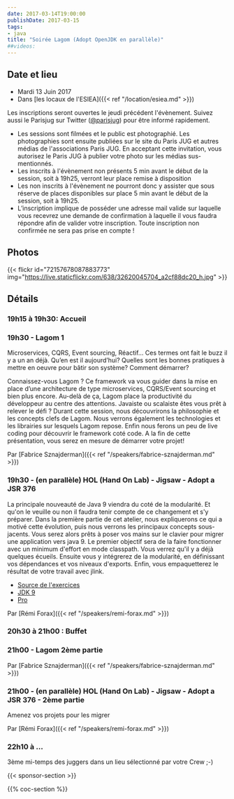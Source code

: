 ```yaml
---
date: 2017-03-14T19:00:00
publishDate: 2017-03-15
tags:
- java
title: "Soirée Lagom (Adopt OpenJDK en parallèle)"
##videos:
---
```


## Date et lieu

- Mardi 13 Juin 2017
- Dans [les locaux de l'ESIEA]({{< ref "/location/esiea.md" >}})

Les inscriptions seront ouvertes le jeudi précédent l'évènement. Suivez aussi le Parisjug sur Twitter ([@parisjug](https://twitter.com/parisjug)) pour être informé rapidement.
- Les sessions sont filmées et le public est photographié. Les photographies sont ensuite publiées sur le site du Paris JUG et autres médias de l'associations Paris JUG. En acceptant cette invitation, vous autorisez le Paris JUG à publier votre photo sur les médias sus-mentionnés.
- Les inscrits à l'évènement non présents 5 min avant le début de la session, soit à 19h25, verront leur place remise à disposition
- Les non inscrits à l'évènement ne pourront donc y assister que sous réserve de places disponibles sur place 5 min avant le début de la session, soit à 19h25.
- L’inscription implique de posséder une adresse mail valide sur laquelle vous recevrez une demande de confirmation à laquelle il vous faudra répondre afin de valider votre inscription. Toute inscription non confirmée ne sera pas prise en compte !


## Photos

{{< flickr id="72157678087883773" img="https://live.staticflickr.com/638/32620045704_a2cf88dc20_h.jpg" >}}

## Détails

### 19h15 à 19h30: Accueil

### 19h30 - Lagom 1

Microservices, CQRS, Event sourcing, Réactif… Ces termes ont fait le buzz il y a un an déjà. Qu’en est il aujourd’hui? Quelles sont les bonnes pratiques à mettre en oeuvre pour bâtir son système? Comment démarrer?

Connaissez-vous Lagom ? Ce framework va vous guider dans la mise en place d’une architecture de type microservices, CQRS/Event sourcing et bien plus encore. Au-delà de ça, Lagom place la productivité du développeur au centre des attentions.
Javaiste ou scalaiste êtes vous prêt à relever le défi ?
Durant cette session, nous découvrirons la philosophie et les concepts clefs de Lagom. Nous verrons également les technologies et les librairies sur lesquels Lagom repose.
Enfin nous ferons un peu de live coding pour découvrir le framework coté code.
A la fin de cette présentation, vous serez en mesure de démarrer votre projet!

Par [Fabrice Sznajderman]({{< ref "/speakers/fabrice-sznajderman.md" >}})

### 19h30 - (en parallèle) HOL (Hand On Lab) - Jigsaw - Adopt a JSR 376

La principale nouveauté de Java 9 viendra du coté de la modularité. Et qu'on le veuille ou non il faudra tenir compte de ce changement et s'y préparer.
Dans la première partie de cet atelier, nous expliquerons ce qui a motivé cette évolution, puis nous verrons les principaux concepts sous-jacents. Vous serez alors prêts à poser vos mains sur le clavier pour migrer une application vers java 9.
Le premier objectif sera de la faire fonctionner avec un minimum d'effort en mode classpath. Vous verrez qu'il y a déjà quelques écueils. Ensuite vous y intégrerez de la modularité, en définissant vos dépendances et vos niveaux d'exports. Enfin, vous empaquetterez le résultat de votre travail avec jlink.

- [Source de l'exercices](https://github.com/forax/snowcamp-demo)
- [JDK 9](https://jdk9.java.net/download/)
- [Pro](https://github.com/forax/pro/releases)

Par [Rémi Forax]({{< ref "/speakers/remi-forax.md" >}})


### 20h30 à 21h00 : Buffet


### 21h00 - Lagom 2ème partie

Par [Fabrice Sznajderman]({{< ref "/speakers/fabrice-sznajderman.md" >}})

### 21h00 - (en parallèle) HOL (Hand On Lab) - Jigsaw - Adopt a JSR 376 - 2ème partie

Amenez vos projets pour les migrer

Par [Rémi Forax]({{< ref "/speakers/remi-forax.md" >}})

### 22h10 à ...

3ème mi-temps des juggers dans un lieu sélectionné par votre Crew ;-)

{{< sponsor-section >}}

{{% coc-section %}}
